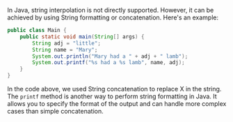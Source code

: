 In Java, string interpolation is not directly supported. However, it can be achieved by using String formatting or concatenation. Here's an example:

```java
public class Main {
    public static void main(String[] args) {
        String adj = "little";
        String name = "Mary";
        System.out.println("Mary had a " + adj + " lamb");
        System.out.printf("%s had a %s lamb", name, adj);
    }
}
```

In the code above, we used String concatenation to replace X in the string. The `printf` method is another way to perform string formatting in Java. It allows you to specify the format of the output and can handle more complex cases than simple concatenation.
